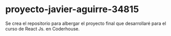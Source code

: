# proyecto-javier-aguirre-34815
Se crea el repositorio para albergar el proyecto final que desarrollaré para el curso de React Js. en Coderhouse.
